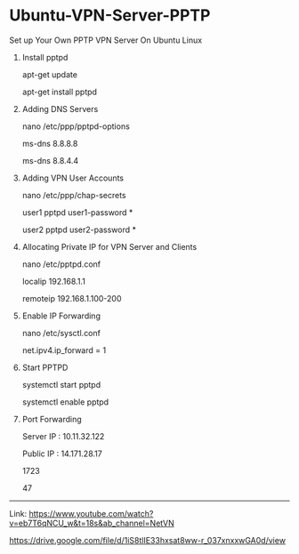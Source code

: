 # Ubuntu-VPN-Server-PPTP
Set up Your Own PPTP VPN Server On Ubuntu Linux

1. Install pptpd

	apt-get update
	
	apt-get install pptpd
2. Adding DNS Servers

	nano /etc/ppp/pptpd-options

	ms-dns 8.8.8.8
	
	ms-dns 8.8.4.4

3. Adding VPN User Accounts

	nano /etc/ppp/chap-secrets

	user1 pptpd user1-password *
	
	user2 pptpd user2-password *
4. Allocating Private IP for VPN Server and Clients

	nano /etc/pptpd.conf

	localip 192.168.1.1
	
	remoteip 192.168.1.100-200
5. Enable IP Forwarding

	nano /etc/sysctl.conf
	
	net.ipv4.ip_forward = 1
6. Start PPTPD

	systemctl start pptpd
	
	systemctl enable pptpd
7. Port Forwarding

	Server IP : 10.11.32.122
	
	Public IP : 14.171.28.17
	
	1723
	
	47
  
  ---
  Link:
  https://www.youtube.com/watch?v=eb7T6qNCU_w&t=18s&ab_channel=NetVN
  
  https://drive.google.com/file/d/1iS8tlIE33hxsat8ww-r_037xnxxwGA0d/view
